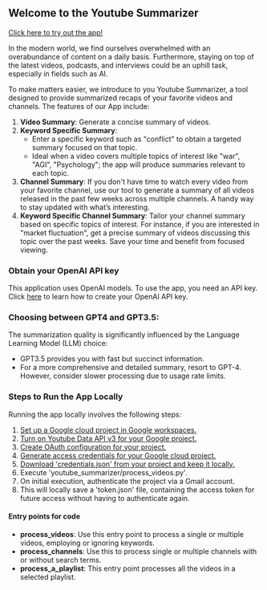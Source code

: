 ## Welcome to the Youtube Summarizer

[Click here to try out the app!](url)

In the modern world, we find ourselves overwhelmed with an overabundance of content on a daily basis. Furthermore, staying on top of the latest videos, podcasts, and interviews could be an uphill task, especially in fields such as AI. 

To make matters easier, we introduce to you Youtube Summarizer, a tool designed to provide summarized recaps of your favorite videos and channels. The features of our App include:

1. **Video Summary**: Generate a concise summary of videos.
2. **Keyword Specific Summary**:
   - Enter a specific keyword such as "conflict" to obtain a targeted summary focused on that topic.
   - Ideal when a video covers multiple topics of interest like "war", "AGI", "Psychology"; the app will produce summaries relevant to each topic.
3. **Channel Summary**: If you don't have time to watch every video from your favorite channel, use our tool to generate a summary of all videos released in the past few weeks across multiple channels. A handy way to stay updated with what’s interesting.
4. **Keyword Specific Channel Summary**: Tailor your channel summary based on specific topics of interest. For instance, if you are interested in "market fluctuation", get a precise summary of videos discussing this topic over the past weeks. Save your time and benefit from focused viewing.

### Obtain your OpenAI API key
This application uses OpenAI models. To use the app, you need an API key.
Click [here](https://www.maisieai.com/help/how-to-get-an-openai-api-key-for-chatgpt) to learn how to create your OpenAI API key.



### Choosing between GPT4 and GPT3.5:

The summarization quality is significantly influenced by the Language Learning Model (LLM) choice:

- GPT3.5 provides you with fast but succinct information. 
- For a more comprehensive and detailed summary, resort to GPT-4. However, consider slower processing due to usage rate limits. 

### Steps to Run the App Locally

Running the app locally involves the following steps:

1. [Set up a Google cloud project in Google workspaces.](https://developers.google.com/workspace/guides/get-started)
2. [Turn on Youtube Data API v3 for your Google project.](https://www.youtube.com/watch?v=fN8WwVQTWYk)
3. [Create OAuth configuration for your project.](https://developers.google.com/workspace/guides/configure-oauth-consent)
4. [Generate access credentials for your Google cloud project.](https://developers.google.com/workspace/guides/create-credentials)
5. [Download 'credentials.json' from your project and keep it locally.](https://techiejackieblogs.com/how-to-create-google-mail-api-credentials-json/)
6. Execute 'youtube_summarizer/process_videos.py'.
7. On initial execution, authenticate the project via a Gmail account.
8. This will locally save a 'token.json' file, containing the access token for future access without having to authenticate again.


#### Entry points for code

- **process_videos**: Use this entry point to process a single or multiple videos, employing or ignoring keywords.
- **process_channels**: Use this to process single or multiple channels with or without search terms.
- **process_a_playlist**: This entry point processes all the videos in a selected playlist.